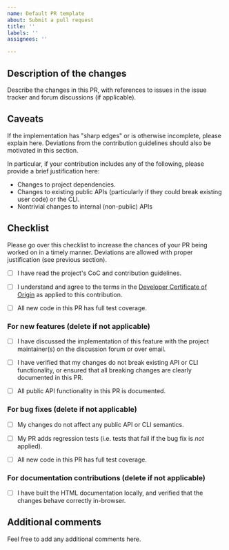 ```yaml
---
name: Default PR template
about: Submit a pull request
title: ''
labels: ''
assignees: ''

---
```


## Description of the changes

Describe the changes in this PR, with references to issues in the issue tracker and forum discussions (if applicable).


## Caveats

If the implementation has "sharp edges" or is otherwise incomplete, please explain here. Deviations from the contribution guidelines should also be motivated in this section.

In particular, if your contribution includes any of the following, please provide a brief justification here:

 - Changes to project dependencies.
 - Changes to existing public APIs (particularly if they could break existing user code) or the CLI.
 - Nontrivial changes to internal (non-public) APIs


## Checklist

Please go over this checklist to increase the chances of your PR being worked on in a timely manner. Deviations are allowed with proper justification (see previous section).

 - [ ] I have read the project's CoC and contribution guidelines.
 - [ ] I understand and agree to the terms in the [Developer Certificate of Origin](https://developercertificate.org/) as applied to this contribution.
 - [ ] All new code in this PR has full test coverage.


### For new features (delete if not applicable)

 - [ ] I have discussed the implementation of this feature with the project maintainer(s) on the discussion forum or over email.
 - [ ] I have verified that my changes do not break existing API or CLI functionality, or ensured that all breaking changes are clearly documented in this PR.
 - [ ] All public API functionality in this PR is documented.


### For bug fixes (delete if not applicable)

 - [ ] My changes do not affect any public API or CLI semantics.
 - [ ] My PR adds regression tests (i.e. tests that fail if the bug fix is _not_ applied).
 - [ ] All new code in this PR has full test coverage.


### For documentation contributions (delete if not applicable)

 - [ ] I have built the HTML documentation locally, and verified that the changes behave correctly in-browser.


## Additional comments

Feel free to add any additional comments here.
